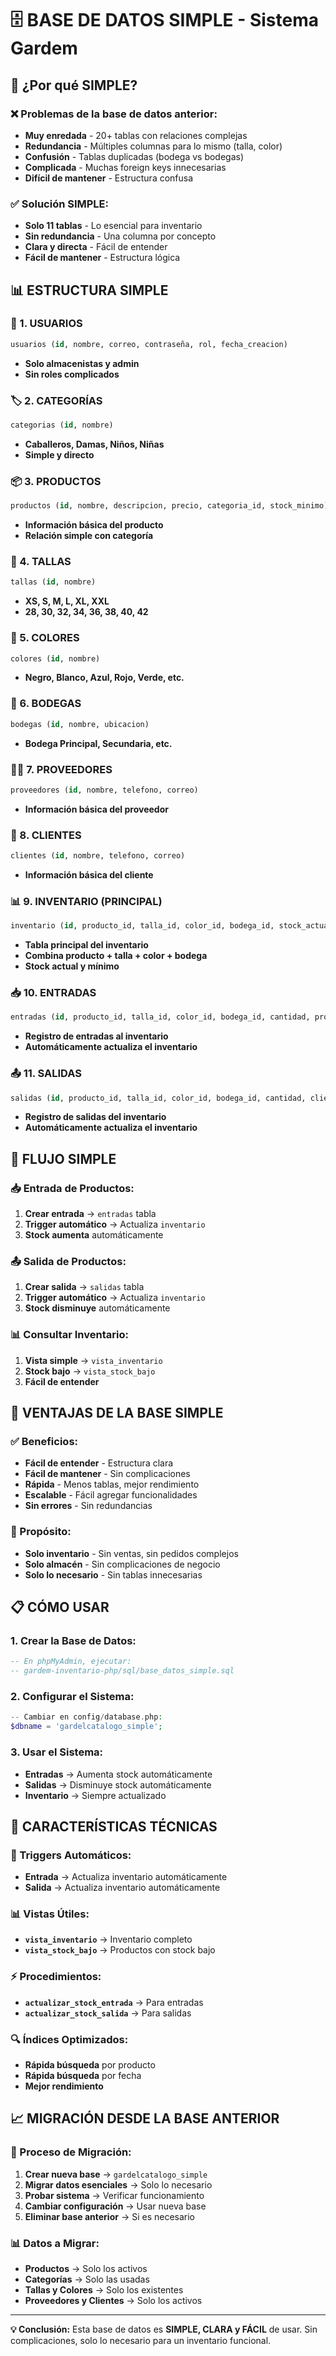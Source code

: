 # 🗄️ BASE DE DATOS SIMPLE - Sistema Gardem

## 🎯 **¿Por qué SIMPLE?**

### **❌ Problemas de la base de datos anterior:**
- **Muy enredada** - 20+ tablas con relaciones complejas
- **Redundancia** - Múltiples columnas para lo mismo (talla, color)
- **Confusión** - Tablas duplicadas (bodega vs bodegas)
- **Complicada** - Muchas foreign keys innecesarias
- **Difícil de mantener** - Estructura confusa

### **✅ Solución SIMPLE:**
- **Solo 11 tablas** - Lo esencial para inventario
- **Sin redundancia** - Una columna por concepto
- **Clara y directa** - Fácil de entender
- **Fácil de mantener** - Estructura lógica

## 📊 **ESTRUCTURA SIMPLE**

### **👥 1. USUARIOS**
```sql
usuarios (id, nombre, correo, contraseña, rol, fecha_creacion)
```
- **Solo almacenistas y admin**
- **Sin roles complicados**

### **🏷️ 2. CATEGORÍAS**
```sql
categorias (id, nombre)
```
- **Caballeros, Damas, Niños, Niñas**
- **Simple y directo**

### **📦 3. PRODUCTOS**
```sql
productos (id, nombre, descripcion, precio, categoria_id, stock_minimo)
```
- **Información básica del producto**
- **Relación simple con categoría**

### **📏 4. TALLAS**
```sql
tallas (id, nombre)
```
- **XS, S, M, L, XL, XXL**
- **28, 30, 32, 34, 36, 38, 40, 42**

### **🎨 5. COLORES**
```sql
colores (id, nombre)
```
- **Negro, Blanco, Azul, Rojo, Verde, etc.**

### **🏢 6. BODEGAS**
```sql
bodegas (id, nombre, ubicacion)
```
- **Bodega Principal, Secundaria, etc.**

### **👨‍💼 7. PROVEEDORES**
```sql
proveedores (id, nombre, telefono, correo)
```
- **Información básica del proveedor**

### **👤 8. CLIENTES**
```sql
clientes (id, nombre, telefono, correo)
```
- **Información básica del cliente**

### **📊 9. INVENTARIO (PRINCIPAL)**
```sql
inventario (id, producto_id, talla_id, color_id, bodega_id, stock_actual, stock_minimo)
```
- **Tabla principal del inventario**
- **Combina producto + talla + color + bodega**
- **Stock actual y mínimo**

### **📥 10. ENTRADAS**
```sql
entradas (id, producto_id, talla_id, color_id, bodega_id, cantidad, proveedor_id, motivo, factura_remision, fecha, usuario_id)
```
- **Registro de entradas al inventario**
- **Automáticamente actualiza el inventario**

### **📤 11. SALIDAS**
```sql
salidas (id, producto_id, talla_id, color_id, bodega_id, cantidad, cliente_id, motivo, factura_remision, fecha, usuario_id)
```
- **Registro de salidas del inventario**
- **Automáticamente actualiza el inventario**

## 🔄 **FLUJO SIMPLE**

### **📥 Entrada de Productos:**
1. **Crear entrada** → `entradas` tabla
2. **Trigger automático** → Actualiza `inventario`
3. **Stock aumenta** automáticamente

### **📤 Salida de Productos:**
1. **Crear salida** → `salidas` tabla
2. **Trigger automático** → Actualiza `inventario`
3. **Stock disminuye** automáticamente

### **📊 Consultar Inventario:**
1. **Vista simple** → `vista_inventario`
2. **Stock bajo** → `vista_stock_bajo`
3. **Fácil de entender**

## 🚀 **VENTAJAS DE LA BASE SIMPLE**

### **✅ Beneficios:**
- **Fácil de entender** - Estructura clara
- **Fácil de mantener** - Sin complicaciones
- **Rápida** - Menos tablas, mejor rendimiento
- **Escalable** - Fácil agregar funcionalidades
- **Sin errores** - Sin redundancias

### **🎯 Propósito:**
- **Solo inventario** - Sin ventas, sin pedidos complejos
- **Solo almacén** - Sin complicaciones de negocio
- **Solo lo necesario** - Sin tablas innecesarias

## 📋 **CÓMO USAR**

### **1. Crear la Base de Datos:**
```sql
-- En phpMyAdmin, ejecutar:
-- gardem-inventario-php/sql/base_datos_simple.sql
```

### **2. Configurar el Sistema:**
```php
-- Cambiar en config/database.php:
$dbname = 'gardelcatalogo_simple';
```

### **3. Usar el Sistema:**
- **Entradas** → Aumenta stock automáticamente
- **Salidas** → Disminuye stock automáticamente
- **Inventario** → Siempre actualizado

## 🔧 **CARACTERÍSTICAS TÉCNICAS**

### **🔄 Triggers Automáticos:**
- **Entrada** → Actualiza inventario automáticamente
- **Salida** → Actualiza inventario automáticamente

### **📊 Vistas Útiles:**
- **`vista_inventario`** → Inventario completo
- **`vista_stock_bajo`** → Productos con stock bajo

### **⚡ Procedimientos:**
- **`actualizar_stock_entrada`** → Para entradas
- **`actualizar_stock_salida`** → Para salidas

### **🔍 Índices Optimizados:**
- **Rápida búsqueda** por producto
- **Rápida búsqueda** por fecha
- **Mejor rendimiento**

## 📈 **MIGRACIÓN DESDE LA BASE ANTERIOR**

### **🔄 Proceso de Migración:**
1. **Crear nueva base** → `gardelcatalogo_simple`
2. **Migrar datos esenciales** → Solo lo necesario
3. **Probar sistema** → Verificar funcionamiento
4. **Cambiar configuración** → Usar nueva base
5. **Eliminar base anterior** → Si es necesario

### **📊 Datos a Migrar:**
- **Productos** → Solo los activos
- **Categorías** → Solo las usadas
- **Tallas y Colores** → Solo los existentes
- **Proveedores y Clientes** → Solo los activos

---

**💡 Conclusión:** Esta base de datos es **SIMPLE, CLARA y FÁCIL** de usar. Sin complicaciones, solo lo necesario para un inventario funcional. 